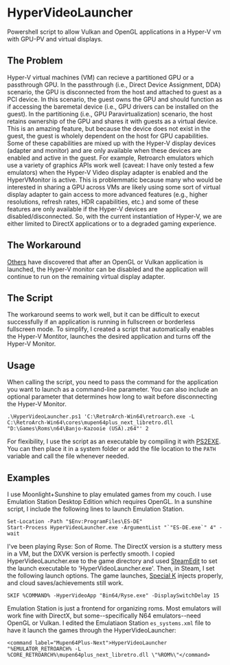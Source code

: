 # HyperVideoLauncher
Powershell script to allow Vulkan and OpenGL applications in a Hyper-V vm with GPU-PV and virtual displays.

## The Problem
Hyper-V virtual machines (VM) can recieve a partitioned GPU or a passthrough GPU. In the passthrough (i.e., Direct Device Assignment, DDA) scenario, the GPU is disconnected from the host and attached to guest as a PCI device. In this scenario, the guest owns the GPU and should function as if accessing the baremetal device (i.e., GPU drivers can be installed on the guest). In the partitioning (i.e., GPU Paravirtualization) scenario, the host retains ownership of the GPU and shares it with guests as a virtual device. This is an amazing feature, but because the device does not exist in the guest, the guest is wholely dependent on the host for GPU capabilities. Some of these capabilities are mixed up with the Hyper-V display devices (adapter and monitor) and are only available when these devices are enabled and active in the guest. For example, Retroarch emulators which use a variety of graphics APIs work well (caveat: I have only tested a few emulators) when the Hyper-V Video display adapter is enabled and the HyperVMonitor is active. This is problemmatic because many who would be interested in sharing a GPU across VMs are likely using some sort of virtual display adapter to gain access to more advanced features (e.g., higher resolutions, refresh rates, HDR capabilities, etc.) and some of these features are only available if the Hyper-V devices are disabled/disconnected. So, with the current instantiation of Hyper-V, we are either limited to DirectX applications or to a degraded gaming experience.

## The Workaround
[Others](https://github.com/jamesstringerparsec/Easy-GPU-PV/issues/342) have discovered that after an OpenGL or Vulkan application is launched, the Hyper-V monitor can be disabled and the application will continue to run on the remaining virtual display adapter. 

## The Script
The workaround seems to work well, but it can be difficult to execut successfully if an application is running in fullscreen or borderless fullscreen mode. To simplify, I created a script that automatically enables the Hyper-V Montitor, launches the desired application and turns off the Hyper-V Monitor.

## Usage
When calling the script, you need to pass the command for the application you want to launch as a command-line parameter. You can also include an optional parameter that determines how long to wait before disconnecting the Hyper-V Monitor.

```
.\HyperVideoLauncher.ps1 'C:\RetroArch-Win64\retroarch.exe -L C:\RetroArch-Win64\cores\mupen64plus_next_libretro.dll "D:\Games\Roms\n64\Banjo-Kazooie (USA).z64"' 2
```

For flexibility, I use the script as an executable by compiling it with [PS2EXE](https://www.powershellgallery.com/packages/ps2exe/1.0.4). You can then place it in a system folder or add the file location to the `PATH` variable and call the file whenever needed.

## Examples
I use Moonlight+Sunshine to play emulated games from my couch. I use Emulation Station Desktop Edition which requires OpenGL. In a sunshine script, I include the following lines to launch Emulation Station.

```
Set-Location -Path "$Env:ProgramFiles\ES-DE"
Start-Process HyperVideoLauncher.exe -ArgumentList "`"ES-DE.exe`" 4" -wait
```

I've been playing Ryse: Son of Rome. The DirectX version is a stuttery mess in a VM, but the DXVK version is perfectly smooth. I copied HyperVideoLauncher.exe to the game directory and used [SteamEdit](https://steamedit.tg-software.com/) to set the launch executable to 'HyperVideoLauncher.exe'. Then, in Steam, I set the following launch options. The game launches, [Special K](https://www.special-k.info/) injects properly, and cloud saves/achievements still work.

```
SKIF %COMMAND% -HyperVideoApp "Bin64/Ryse.exe" -DisplaySwitchDelay 15
```

Emulation Station is just a frontend for organizing roms. Most emulators will work fine with DirectX, but some--specifically N64 emulators--need OpenGL or Vulkan. I edited the Emulatiaon Station `es_systems.xml` file to have it launch the games through the HyperVideoLauncher:

```
<command label="Mupen64Plus-Next">HyperVideoLauncher "%EMULATOR_RETROARCH% -L %CORE_RETROARCH%\mupen64plus_next_libretro.dll \"%ROM%\"</command>
```
